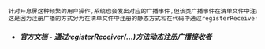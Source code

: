 ```java
针对开息屏这种频繁的用户操作,系统也会发出对应的广播事件,但该类广播事件在清单文件中注册对应的广播接收者时不生效 . . .
这是因为注册广播的方式分为在清单文件中注册的静态方式和在代码中通过registerReceiver(...)方法注册的动态方式两种.
```

* ##### 官方文档 - 通过registerReceiver\(...\)方法动态注册广播接收者

  ```java

  ```



